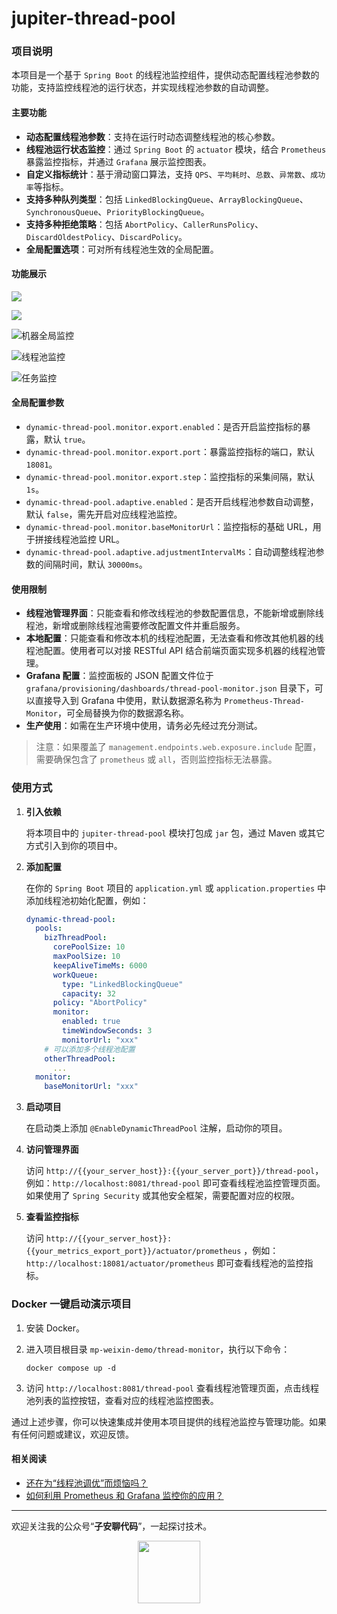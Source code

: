 # jupiter-thread-pool

### 项目说明

本项目是一个基于 `Spring Boot` 的线程池监控组件，提供动态配置线程池参数的功能，支持监控线程池的运行状态，并实现线程池参数的自动调整。

#### 主要功能

- **动态配置线程池参数**：支持在运行时动态调整线程池的核心参数。
- **线程池运行状态监控**：通过 `Spring Boot` 的 `actuator` 模块，结合 `Prometheus` 暴露监控指标，并通过 `Grafana` 展示监控图表。
- **自定义指标统计**：基于滑动窗口算法，支持 `QPS`、`平均耗时`、`总数`、`异常数`、`成功率`等指标。
- **支持多种队列类型**：包括 `LinkedBlockingQueue`、`ArrayBlockingQueue`、`SynchronousQueue`、`PriorityBlockingQueue`。
- **支持多种拒绝策略**：包括 `AbortPolicy`、`CallerRunsPolicy`、`DiscardOldestPolicy`、`DiscardPolicy`。
- **全局配置选项**：可对所有线程池生效的全局配置。

#### 功能展示
![](https://mp-img-1300842660.cos.ap-guangzhou.myqcloud.com/1725035752510-83b95327-bc6f-4437-a6fd-1b867603c6ed.png)

![](https://mp-img-1300842660.cos.ap-guangzhou.myqcloud.com/1725043065094-87f62eaf-69a7-4d77-a009-46c8b013c4a3.png)


![机器全局监控](https://mp-img-1300842660.cos.ap-guangzhou.myqcloud.com/1725041761800-7d340971-2475-4470-a935-fcb05f2b1c94.png)

![线程池监控](https://mp-img-1300842660.cos.ap-guangzhou.myqcloud.com/1725049340538-4c21325d-76f3-4994-817a-6983b09598ec.png)

![任务监控](https://mp-img-1300842660.cos.ap-guangzhou.myqcloud.com/1725049423826-dab5c911-9934-47a0-9b35-7cc9f0cb4d84.png)

#### 全局配置参数

- `dynamic-thread-pool.monitor.export.enabled`：是否开启监控指标的暴露，默认 `true`。
- `dynamic-thread-pool.monitor.export.port`：暴露监控指标的端口，默认 `18081`。
- `dynamic-thread-pool.monitor.export.step`：监控指标的采集间隔，默认 `1s`。
- `dynamic-thread-pool.adaptive.enabled`：是否开启线程池参数自动调整，默认 `false`，需先开启对应线程池监控。
- `dynamic-thread-pool.monitor.baseMonitorUrl`：监控指标的基础 URL，用于拼接线程池监控 URL。
- `dynamic-thread-pool.adaptive.adjustmentIntervalMs`：自动调整线程池参数的间隔时间，默认 `30000ms`。

#### 使用限制

- **线程池管理界面**：只能查看和修改线程池的参数配置信息，不能新增或删除线程池，新增或删除线程池需要修改配置文件并重启服务。
- **本地配置**：只能查看和修改本机的线程池配置，无法查看和修改其他机器的线程池配置。使用者可以对接 RESTful API
  结合前端页面实现多机器的线程池管理。
- **Grafana 配置**：监控面板的 JSON
  配置文件位于 `grafana/provisioning/dashboards/thread-pool-monitor.json` 目录下，可以直接导入到 Grafana
  中使用，默认数据源名称为 `Prometheus-Thread-Monitor`，可全局替换为你的数据源名称。
- **生产使用**：如需在生产环境中使用，请务必先经过充分测试。

> 注意：如果覆盖了 `management.endpoints.web.exposure.include` 配置，需要确保包含了 `prometheus` 或 `all`，否则监控指标无法暴露。

### 使用方式

1. **引入依赖**

   将本项目中的 `jupiter-thread-pool` 模块打包成 `jar` 包，通过 Maven 或其它方式引入到你的项目中。

2. **添加配置**

   在你的 `Spring Boot` 项目的 `application.yml` 或 `application.properties` 中添加线程池初始化配置，例如：

   ```yaml
   dynamic-thread-pool:
     pools:
       bizThreadPool:
         corePoolSize: 10
         maxPoolSize: 10
         keepAliveTimeMs: 6000
         workQueue:
           type: "LinkedBlockingQueue"
           capacity: 32
         policy: "AbortPolicy"
         monitor:
           enabled: true
           timeWindowSeconds: 3
           monitorUrl: "xxx"
       # 可以添加多个线程池配置
       otherThreadPool:
         ...
     monitor:
       baseMonitorUrl: "xxx"
   ```

3. **启动项目**

   在启动类上添加 `@EnableDynamicThreadPool` 注解，启动你的项目。

4. **访问管理界面**

   访问 `http://{{your_server_host}}:{{your_server_port}}/thread-pool`，例如：`http://localhost:8081/thread-pool`
   即可查看线程池监控管理页面。如果使用了 `Spring Security` 或其他安全框架，需要配置对应的权限。

5. **查看监控指标**

   访问 `http://{{your_server_host}}:{{your_metrics_export_port}}/actuator/prometheus`
   ，例如：`http://localhost:18081/actuator/prometheus` 即可查看线程池的监控指标。

### Docker 一键启动演示项目

1. 安装 Docker。
2. 进入项目根目录 `mp-weixin-demo/thread-monitor`，执行以下命令：

   ```shell
   docker compose up -d
   ```

3. 访问 `http://localhost:8081/thread-pool` 查看线程池管理页面，点击线程池列表的监控按钮，查看对应的线程池监控图表。

通过上述步骤，你可以快速集成并使用本项目提供的线程池监控与管理功能。如果有任何问题或建议，欢迎反馈。

#### 相关阅读

- [还在为“线程池调优”而烦恼吗？](https://mp.weixin.qq.com/s/tqH9ywEZfsBPZChUUAmODg)
- [如何利用 Prometheus 和 Grafana 监控你的应用？](https://mp.weixin.qq.com/s/Icccgmv8MGM6Kl4duENedg)

---

欢迎关注我的公众号“**子安聊代码**”，一起探讨技术。 
<div style="text-align: center;">
    <img src="https://mp-img-1300842660.cos.ap-guangzhou.myqcloud.com/1724139391246-0dfa7dad-5977-44c1-90ca-55539184d575.jpg" style="width: 100px;" alt="">
</div>